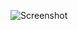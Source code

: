 ![Screenshot](https://raw.githubusercontent.com/Cryakl/Ultimate-RAT-Collection/refs/heads/main/StormRat/Screenshot.png)
